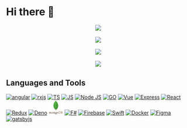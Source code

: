 # Hi there 👋

<p align="center">
    <img src='./_data/me.svg' />
</p>

<p align="center">
    <img src="https://komarev.com/ghpvc/?username=VatsalNarwal&color=grey" />
</p>

<p align="center">
    <img src="https://github-readme-stats.vercel.app/api?username=VatsalNarwal&show_icons=true&bg_color=60,000000,111111&title_color=fafafa&text_color=fafafa" />
</p>

<p align="center">
    <img src="https://github-readme-stats.vercel.app/api/top-langs/?username=VatsalNarwal&langs_count=100&bg_color=30,000,fff,fff,fff" />
</p>

## Languages and Tools

<p align="left">
<a href="https://angular.io/" target="_blank"> <img src="https://angular.io/assets/images/logos/angular/angular.svg" alt="angular" width="40" height="40"/></a>
<a href="https://rxjs.dev/" target="_blank"> <img src="https://rxjs.dev/generated/images/marketing/home/Rx_Logo-512-512.png" alt="rxjs" width="40" height="40"/></a>
<a href="https://www.typescriptlang.org/" target="_blank"> <img src="https://upload.wikimedia.org/wikipedia/commons/thumb/4/4c/Typescript_logo_2020.svg/300px-Typescript_logo_2020.svg.png" alt="TS" width="40" height="40"/></a>
<a href="https://www.javascript.com/" target="_blank"> <img src="https://upload.wikimedia.org/wikipedia/commons/thumb/9/99/Unofficial_JavaScript_logo_2.svg/1024px-Unofficial_JavaScript_logo_2.svg.png" alt="JS" width="40" height="40"/></a>
<a href="https://nodejs.org/" target="_blank"> <img src="https://i1.wp.com/www.ruhidesain.com/wp-content/uploads/2017/10/nodejs-logo-e1497443346889.png?fit=435%2C473&ssl=1" alt="Node JS" width="40" height="40"/></a>
<a href="https://golang.org/" target="_blank"> <img src="https://golang.org/lib/godoc/images/go-logo-blue.svg" alt="GO" width="40" height="40"/></a>
<a href="https://vuejs.org/" target="_blank"> <img src="https://vuejs.org/images/logo.png" alt="Vue" width="40" height="40"/></a>
<a href="https://expressjs.com/" target="_blank"> <img src="https://upload.wikimedia.org/wikipedia/commons/6/64/Expressjs.png" alt="Express" width="130" height="40"/></a>
<a href="https://reactjs.org/" target="_blank"> <img src="https://upload.wikimedia.org/wikipedia/commons/thumb/a/a7/React-icon.svg/1280px-React-icon.svg.png" alt="React" height="40"/></a>
<a href="https://redux.js.org/" target="_blank"> <img src="https://cdn.worldvectorlogo.com/logos/redux.svg" alt="Redux" width="40" height="40"/></a>
<a href="https://deno.land/" target="_blank"> <img src="https://deno.land/logo.svg" alt="Deno" width="40" height="40"/></a>
<a href="https://www.mongodb.com/" target="_blank"> <img src="https://raw.githubusercontent.com/devicons/devicon/master/icons/mongodb/mongodb-original-wordmark.svg" alt="MongoDB" width="40" height="40"/></a>
<a href="https://fsharp.org/" target="_blank"> <img src="https://fsharp.org/img/logo/fsharp256.png" alt="F#" width="40" height="40"/></a>
<a href="http://firebase.com/" target="_blank"> <img src="https://seeklogo.com/images/F/firebase-logo-402F407EE0-seeklogo.com.png" alt="Firebase" width="30" height="40"/></a>
<a href="https://swift.org/" target="_blank"> <img src="https://miro.medium.com/max/1138/1*6-G_o5PZSzppyfdLTbFu-A.png" alt="Swift" width="40" height="40"/></a>
<a href="https://www.docker.com/" target="_blank"> <img src="https://www.docker.com/sites/default/files/d8/2019-07/vertical-logo-monochromatic.png" alt="Docker" height="40"/></a>
<a href="https://www.figma.com/" target="_blank"> <img src="https://upload.wikimedia.org/wikipedia/commons/3/33/Figma-logo.svg" alt="Figma" height="40"/></a>
<a href="https://www.gatsbyjs.com/" target="_blank"> <img src="https://codingthesmartway.com/wp-content/uploads/2019/02/gatsby-logo.png" alt="gatsbyjs" height="40"/></a>
</p>
